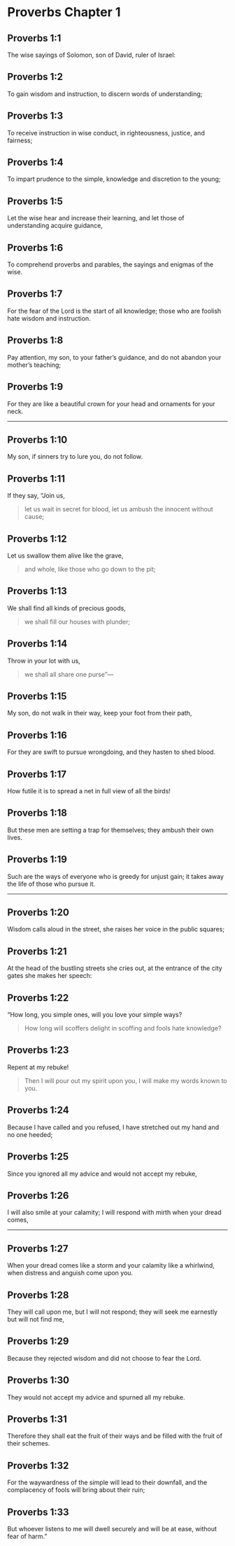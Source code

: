 # Proverbs Chapter 1

## Proverbs 1:1

The wise sayings of Solomon, son of David, ruler of Israel:

## Proverbs 1:2

To gain wisdom and instruction, to discern words of understanding;

## Proverbs 1:3

To receive instruction in wise conduct, in righteousness, justice, and fairness;

## Proverbs 1:4

To impart prudence to the simple, knowledge and discretion to the young;

## Proverbs 1:5

Let the wise hear and increase their learning, and let those of understanding acquire guidance,

## Proverbs 1:6

To comprehend proverbs and parables, the sayings and enigmas of the wise.

## Proverbs 1:7

For the fear of the Lord is the start of all knowledge; those who are foolish hate wisdom and instruction.

## Proverbs 1:8

Pay attention, my son, to your father’s guidance, and do not abandon your mother’s teaching;

## Proverbs 1:9

For they are like a beautiful crown for your head and ornaments for your neck.

---

## Proverbs 1:10

My son, if sinners try to lure you, do not follow.

## Proverbs 1:11

If they say, “Join us,

> let us wait in secret for blood,
> let us ambush the innocent without cause;

## Proverbs 1:12

Let us swallow them alive like the grave,

> and whole, like those who go down to the pit;

## Proverbs 1:13

We shall find all kinds of precious goods,

> we shall fill our houses with plunder;

## Proverbs 1:14

Throw in your lot with us,

> we shall all share one purse”—

## Proverbs 1:15

My son, do not walk in their way, keep your foot from their path,

## Proverbs 1:16

For they are swift to pursue wrongdoing,
and they hasten to shed blood.

## Proverbs 1:17

How futile it is to spread a net in full view of all the birds!

## Proverbs 1:18

But these men are setting a trap for themselves; they ambush their own lives.

## Proverbs 1:19

Such are the ways of everyone who is greedy for unjust gain; it takes away the life of those who pursue it.

---

## Proverbs 1:20

Wisdom calls aloud in the street,
she raises her voice in the public squares;

## Proverbs 1:21

At the head of the bustling streets she cries out,
at the entrance of the city gates she makes her speech:

## Proverbs 1:22

“How long, you simple ones, will you love your simple ways?

> How long will scoffers delight in scoffing
> and fools hate knowledge?

## Proverbs 1:23

Repent at my rebuke!

> Then I will pour out my spirit upon you,
> I will make my words known to you.

## Proverbs 1:24

Because I have called and you refused, I have stretched out my hand and no one heeded;

## Proverbs 1:25

Since you ignored all my advice
and would not accept my rebuke,

## Proverbs 1:26

I will also smile at your calamity;
I will respond with mirth when your dread comes,

---

## Proverbs 1:27

When your dread comes like a storm and your calamity like a whirlwind, when distress and anguish come upon you.

## Proverbs 1:28

They will call upon me, but I will not respond; they will seek me earnestly but will not find me,

## Proverbs 1:29

Because they rejected wisdom and did not choose to fear the Lord.

## Proverbs 1:30

They would not accept my advice and spurned all my rebuke.

## Proverbs 1:31

Therefore they shall eat the fruit of their ways and be filled with the fruit of their schemes.

## Proverbs 1:32

For the waywardness of the simple will lead to their downfall, and the complacency of fools will bring about their ruin;

## Proverbs 1:33

But whoever listens to me will dwell securely and will be at ease, without fear of harm.”
